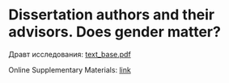 # Dissertation authors and their advisors. Does gender matter?

Дравт исследования: [text_base.pdf](https://github.com/hellche/homophily/blob/main/text_base.pdf)

Online Supplementary Materials: [link](https://hellche.github.io/homophily/)
